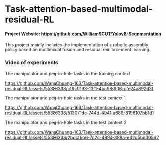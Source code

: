 # Task-attention-based-multimodal-residual-RL

#### Project Website: https://github.com/WilliamSCUT/Yolov8-Segnmentation

This project mainly includes the implementation of a robotic assembly policy based on multimodal fusion and residual reinforcement learning.


### Video of experiments

The manipulator and peg-in-hole tasks in the training context

https://github.com/WangChuang-163/Task-attention-based-multimodal-residual-RL/assets/55386338/cf9c0193-13f1-4bc9-8906-cfe24a892d3f

The manipulator and peg-in-hole tasks in the test context 1

https://github.com/WangChuang-163/Task-attention-based-multimodal-residual-RL/assets/55386338/513071de-744d-4941-a689-8196107bb1d1

The manipulator and peg-in-hole tasks in the test context 2

https://github.com/WangChuang-163/Task-attention-based-multimodal-residual-RL/assets/55386338/2bdcf6b6-7c2c-4994-888a-e42d5bd30562


